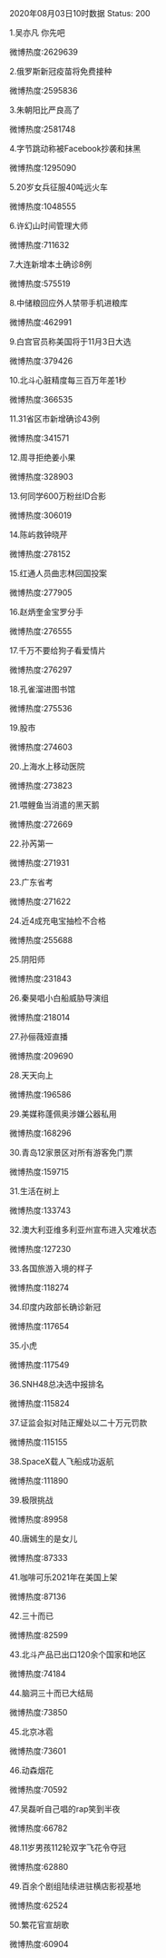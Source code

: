 2020年08月03日10时数据
Status: 200

1.吴亦凡 你先吧

微博热度:2629639

2.俄罗斯新冠疫苗将免费接种

微博热度:2595836

3.朱朝阳比严良高了

微博热度:2581748

4.字节跳动称被Facebook抄袭和抹黑

微博热度:1295090

5.20岁女兵征服40吨远火车

微博热度:1048555

6.许幻山时间管理大师

微博热度:711632

7.大连新增本土确诊8例

微博热度:575519

8.中储粮回应外人禁带手机进粮库

微博热度:462991

9.白宫官员称美国将于11月3日大选

微博热度:379426

10.北斗心脏精度每三百万年差1秒

微博热度:366535

11.31省区市新增确诊43例

微博热度:341571

12.周寻拒绝姜小果

微博热度:328903

13.何同学600万粉丝ID合影

微博热度:306019

14.陈屿救钟晓芹

微博热度:278152

15.红通人员曲志林回国投案

微博热度:277905

16.赵炳奎金宝罗分手

微博热度:276555

17.千万不要给狗子看爱情片

微博热度:276297

18.孔雀溜进图书馆

微博热度:275536

19.股市

微博热度:274603

20.上海水上移动医院

微博热度:273823

21.喂鲤鱼当消遣的黑天鹅

微博热度:272669

22.孙芮第一

微博热度:271931

23.广东省考

微博热度:271622

24.近4成充电宝抽检不合格

微博热度:255688

25.阴阳师

微博热度:231843

26.秦昊唱小白船威胁导演组

微博热度:218014

27.孙俪薇娅直播

微博热度:209690

28.天天向上

微博热度:196586

29.美媒称蓬佩奥涉嫌公器私用

微博热度:168296

30.青岛12家景区对所有游客免门票

微博热度:159715

31.生活在树上

微博热度:133743

32.澳大利亚维多利亚州宣布进入灾难状态

微博热度:127230

33.各国旅游入境的样子

微博热度:118274

34.印度内政部长确诊新冠

微博热度:117654

35.小虎

微博热度:117549

36.SNH48总决选中报排名

微博热度:115824

37.证监会拟对陆正耀处以二十万元罚款

微博热度:115155

38.SpaceX载人飞船成功返航

微博热度:111890

39.极限挑战

微博热度:89958

40.唐嫣生的是女儿

微博热度:87333

41.咖啡可乐2021年在美国上架

微博热度:87136

42.三十而已

微博热度:82599

43.北斗产品已出口120余个国家和地区

微博热度:74184

44.脑洞三十而已大结局

微博热度:73850

45.北京冰雹

微博热度:73601

46.动森烟花

微博热度:70592

47.吴磊听自己唱的rap笑到半夜

微博热度:66782

48.11岁男孩112轮双字飞花令夺冠

微博热度:62880

49.百余个剧组陆续进驻横店影视基地

微博热度:62524

50.繁花官宣胡歌

微博热度:60904

